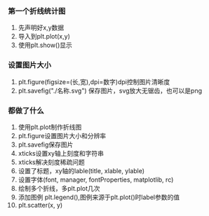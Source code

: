 ### 第一个折线统计图

 1. 先声明好x,y数据
 2. 导入到plt.plot(x,y)
 3. 使用plt.show()显示

### 设置图片大小

 1. plt.figure(figsize=(长,宽),dpi=数字)dpi控制图片清晰度
 2. plt.savefig("./名称.svg") 保存图片，svg放大无锯齿，也可以是png

### 都做了什么

 1. 使用plt.plot制作折线图
 2. plt.figure设置图片大小和分辨率
 3. plt.savefig保存图片
 4. xticks设置xy轴上刻度和字符串
 5. xticks解决刻度稀疏问题
 6. 设置了标题，xy轴的lable(title, xlable, ylable)
 7. 设置字体(font, manager, fontProperties, matplotlib, rc)
 8. 绘制多个折线，多plt.plot几次
 9. 添加图例 plt.legend(),图例来源于plt.plot()时label参数的值
 10. plt.scatter(x, y) 

<!--stackedit_data:
eyJoaXN0b3J5IjpbMTY1NDY1ODk1NSwxMzM0MTg2NTYwLC0xNz
g1ODIxMjYxXX0=
-->
